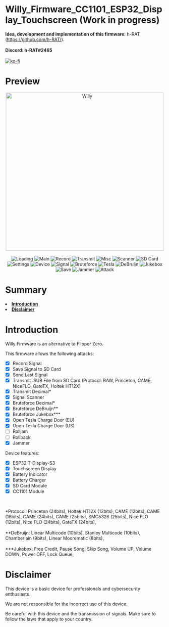 # Willy_Firmware_CC1101_ESP32_Display_Touchscreen (Work in progress)

<strong>Idea, development and implementation of this firmware:</strong> h-RAT (https://github.com/h-RAT/).
<br><br>
<strong>Discord: h-RAT#2465</strong>
<br><br>
[![ko-fi](https://ko-fi.com/img/githubbutton_sm.svg)](https://ko-fi.com/Y8Y1L3OUQ)

# Preview
<div align="center">
  <img src="https://raw.githubusercontent.com/h-RAT/Willy_Firmware_CC1101/main/Image/IMG_20230624_181105.jpg" width="500" alt="Willy"> 
</div>
<br>
<div align="center">
  <img src="https://raw.githubusercontent.com/h-RAT/Willy_Firmware_CC1101/main/Image/1.png" alt="Loading"> 
  <img src="https://raw.githubusercontent.com/h-RAT/Willy_Firmware_CC1101/main/Image/2.png" alt="Main">
  <img src="https://raw.githubusercontent.com/h-RAT/Willy_Firmware_CC1101/main/Image/3.png" alt="Record">
  <img src="https://raw.githubusercontent.com/h-RAT/Willy_Firmware_CC1101/main/Image/4.png" alt="Transmit">
  <img src="https://raw.githubusercontent.com/h-RAT/Willy_Firmware_CC1101/main/Image/5.png" alt="Misc">
  <img src="https://raw.githubusercontent.com/h-RAT/Willy_Firmware_CC1101/main/Image/6.png" alt="Scanner">
  <img src="https://raw.githubusercontent.com/h-RAT/Willy_Firmware_CC1101/main/Image/7.png" alt="SD Card">
  <img src="https://raw.githubusercontent.com/h-RAT/Willy_Firmware_CC1101/main/Image/8.png" alt="Settings">
  <img src="https://raw.githubusercontent.com/h-RAT/Willy_Firmware_CC1101/main/Image/9.png" alt="Device">
  <img src="https://raw.githubusercontent.com/h-RAT/Willy_Firmware_CC1101/main/Image/10.png" alt="Signal">
  <img src="https://raw.githubusercontent.com/h-RAT/Willy_Firmware_CC1101/main/Image/11.png" alt="Bruteforce">
  <img src="https://raw.githubusercontent.com/h-RAT/Willy_Firmware_CC1101/main/Image/14.png" alt="Tesla">
  <img src="https://raw.githubusercontent.com/h-RAT/Willy_Firmware_CC1101/main/Image/15.png" alt="DeBruijn">
  <img src="https://raw.githubusercontent.com/h-RAT/Willy_Firmware_CC1101/main/Image/16.png" alt="Jukebox">
  <img src="https://raw.githubusercontent.com/h-RAT/Willy_Firmware_CC1101/main/Image/17.png" alt="Save">
  <img src="https://raw.githubusercontent.com/h-RAT/Willy_Firmware_CC1101/main/Image/18.png" alt="Jammer">
  <img src="https://raw.githubusercontent.com/h-RAT/Willy_Firmware_CC1101/main/Image/19.png" alt="Attack">
</div>

# Summary<a id="summary"></a>
<li><strong><a href="#introduciton">Introduction</a></strong></li>
<li><strong><a href="#disclaimer">Disclaimer</a></strong></li>

# Introduction<a id="introduction"></a>
Willy Firmware is an alternative to Flipper Zero.

This firmware allows the following attacks:
- [x] Record Signal
- [x] Save Signal to SD Card
- [x] Send Last Signal
- [x] Transmit .SUB File from SD Card (Protocol: RAW, Princeton, CAME, NiceFLO, GateTX, Holtek HT12X)
- [x] Transmit Decimal*
- [x] Signal Scanner
- [x] Bruteforce Decimal*
- [x] Bruteforce DeBruijn**
- [x] Bruteforce Jukebox***
- [x] Open Tesla Charge Door (EU)
- [x] Open Tesla Charge Door (US)
- [ ] Rolljam
- [ ] Rollback
- [x] Jammer

Device features:
- [x] ESP32 T-Display-S3
- [x] Touchscreen Display
- [x] Battery Indicator
- [x] Battery Charger
- [x] SD Card Module
- [x] CC1101 Module

<br>

*Protocol: Princeton (24bits), Holtek HT12X (12bits), CAME (12bits), CAME (18bits), CAME (24bits), CAME (25bits), SMC5326 (25bits), Nice FLO (12bits), Nice FLO (24bits), GateTX (24bits),
<br><br>
**DeBruijn: Linear Multicode (10bits), Stanley Multicode (10bits), Chamberlain (9bits), Linear Moorematic (8bits),
<br><br>
***Jukebox: Free Credit, Pause Song, Skip Song, Volume UP, Volume DOWN, Power OFF, Lock Queue,

# Disclaimer<a id="disclaimer"></a>

This device is a basic device for professionals and cybersecurity enthusiasts.

We are not responsible for the incorrect use of this device.

Be careful with this device and the transmission of signals. Make sure to follow the laws that apply to your country.
